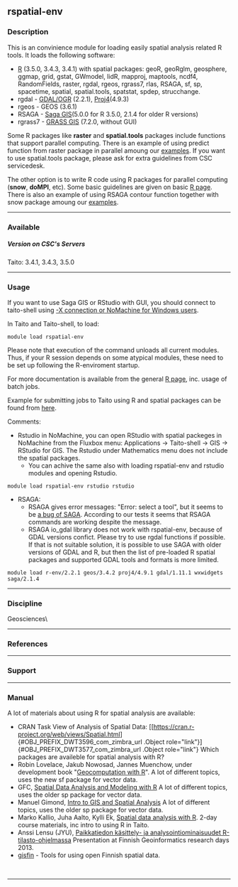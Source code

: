 

rspatial-env
------------

### Description

This is an convinience module for loading easily spatial analysis
related R tools. It loads the following software:

-   [R](https://research.csc.fi/-/r) (3.5.0, 3.4.3, 3.4.1) with spatial
    packages: geoR, geoRglm, geosphere, ggmap, grid, gstat, GWmodel,
    lidR, mapproj, maptools, ncdf4, RandomFields, raster, rgdal, rgeos,
    rgrass7, rlas, RSAGA, sf, sp, spacetime, spatial, spatial.tools,
    spatstat, spdep, strucchange.
-   rgdal - [GDAL/OGR](https://research.csc.fi/-/gdal-o-1) (2.2.1),
    [Proj4](https://research.csc.fi/-/proj4)(4.9.3)
-   rgeos - GEOS (3.6.1)
-   RSAGA - [Saga GIS](https://research.csc.fi/-/saga-gis)(5.0.0 for R
    3.5.0, 2.1.4 for older R versions)
-   rgrass7 - [GRASS GIS](https://research.csc.fi/-/grass-gis) (7.2.0,
    without GUI)

Some R packages like **raster** and **spatial.tools** packages include
functions that support parallel computing. There is an example of using
predict function from raster package in parallel amoung our
[examples](https://github.com/csc-training/geocomputing/tree/master/R/raster_predict).
If you want to use spatial.tools package, please ask for extra
guidelines from CSC servicedesk.

The other option is to write R code using R packages for parallel
computing (**snow**, **doMPI**, etc). Some basic guidelines are given on
basic [R page](https://research.csc.fi/-/r). There is also an example of
using RSAGA contour function together with snow package amoung our
[examples](https://github.com/csc-training/geocomputing/tree/master/R/contours).

------------------------------------------------------------------------

### Available

##### Version on CSC's Servers

Taito: 3.4.1, 3.4.3, 3.5.0

------------------------------------------------------------------------

### Usage

If you want to use Saga GIS or RStudio with GUI, you should connect to
taito-shell using [-X connection or NoMachine for Windows
users](https://research.csc.fi/csc-guide-connecting-the-servers-of-csc).

In Taito and Taito-shell, to load:

`module load rspatial-env`

Please note that execution of the command unloads all current modules.
Thus, if your R session depends on some atypical modules, these need to
be set up following the R-enviroment startup.

For more documentation is available from the general [R
page](https://research.csc.fi/-/r), inc. usage of batch jobs.

Example for submitting jobs to Taito using R and spatial packages can be
found from
[here](https://github.com/csc-training/geocomputing/tree/master/R).

Comments:

-   Rstudio in NoMachine, you can open RStudio with spatial packeges in
    NoMachine from the Fluxbox menu: Applications -&gt; Taito-shell
    -&gt; GIS -&gt; RStudio for GIS. The Rstudio under Mathematics menu
    does not include the spatial packages.
    -   You can achive the same also with loading rspatial-env and
        rstudio modules and opening Rstudio.

`module load rspatial-env rstudio rstudio`
-   RSAGA:
    -   RSAGA gives error messages: "Error: select a tool", but it seems
        to be [a bug of
        SAGA](https://github.com/debangs/RSAGA/blob/master/Updates%20-%20News.md).
        According to our tests it seems that RSAGA commands are working
        despite the message.
    -   RSAGA io\_gdal library does not work with rspatial-env, because
        of GDAL versions confict. Please try to use rgdal functions if
        possible. If that is not suitable solution, it is possible to
        use SAGA with older versions of GDAL and R, but then the list of
        pre-loaded R spatial packages and supported GDAL tools and
        formats is more limited.

`module load r-env/2.2.1 geos/3.4.2 proj4/4.9.1 gdal/1.11.1 wxwidgets saga/2.1.4`

------------------------------------------------------------------------

### Discipline

Geosciences\

------------------------------------------------------------------------

### References

------------------------------------------------------------------------

### Support

------------------------------------------------------------------------

### Manual

A lot of materials about using R for spatial analysis are available:

-   CRAN Task View of Analysis of Spatial Data:
    [[<https://cran.r-project.org/web/views/Spatial.html>]{#OBJ_PREFIX_DWT3596_com_zimbra_url
    .Object role="link"}]{#OBJ_PREFIX_DWT3577_com_zimbra_url .Object
    role="link"} Which packages are availeble for spatial analysis with
    R?
-   Robin Lovelace, Jakub Nowosad, Jannes Muenchow, under development
    book "[Geocomputation with R](https://geocompr.robinlovelace.net)".
    A lot of different topics, uses the new sf package for vector data.
-   GFC, [Spatial Data Analysis and Modeling with
    R](http://rspatial.org/index.html) A lot of different topics, uses
    the older sp package for vector data.
-   Manuel Gimond, [Intro to GIS and Spatial
    Analysis](https://mgimond.github.io/Spatial/index.html) A lot of
    different topics, uses the older sp package for vector data.
-   Marko Kallio, Juha Aalto, Kylli Ek, [Spatial data analysis with
    R](https://www.csc.fi/web/training/-/spatial-data-analysis-with-r).
    2-day course materials, inc intro to using R in Taito.
-   Anssi Lensu (JYU), [Paikkatiedon käsittely- ja
    analysointiominaisuudet
    R-tilasto-ohjelmassa](https://research.csc.fi/documents/48467/73380/Lensu_FIUGINET_GItutkpva2013.pdf/164ba2e5-cde3-48c2-9d99-862156d797ba)
    Presentation at Finnish Geoinformatics research days 2013.
-   [gisfin](https://github.com/rOpenGov/gisfin) - Tools for using open
    Finnish spatial data.

 

------------------------------------------------------------------------


